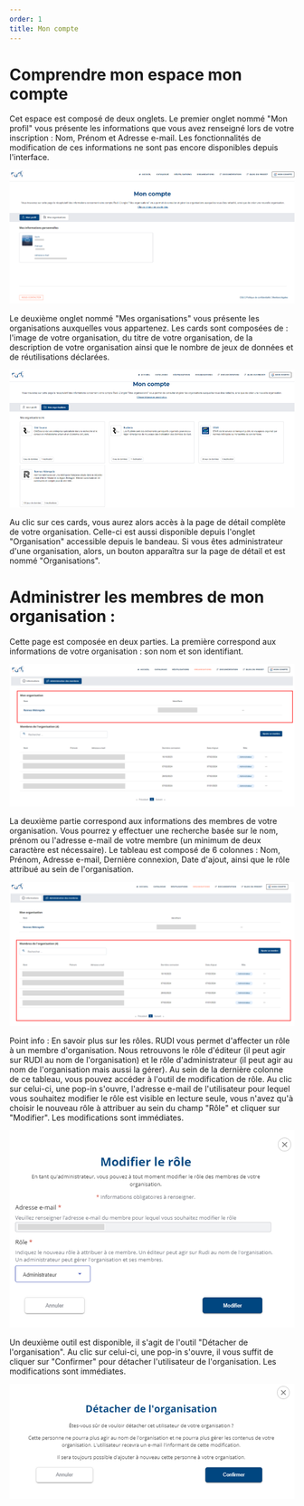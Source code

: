 ```yaml
---
order: 1
title: Mon compte
---
```


# Comprendre mon espace mon compte 

Cet espace est composé de deux onglets. 
Le premier onglet nommé "Mon profil" vous présente les informations que vous avez renseigné lors de votre inscription : Nom, Prénom et Adresse e-mail. 
Les fonctionnalités de modification de ces informations ne sont pas encore disponibles depuis l'interface. 

![mon compte](/assets/images/personal-space/my-account.png)


Le deuxième onglet nommé "Mes organisations" vous présente les organisations auxquelles vous appartenez. Les cards sont composées de : l'image de votre organisation, du titre de votre organisation, de la description de votre organisation ainsi que le nombre de jeux de données et de réutilisations déclarées. 

![mes orgnisations](/assets/images/personal-space/my-organizations-1.png)

Au clic sur ces cards, vous aurez alors accès à la page de détail complète de votre organisation. Celle-ci est aussi disponible depuis l'onglet "Organisation" accessible depuis le bandeau. Si vous êtes administrateur d'une organisation, alors, un bouton apparaîtra sur la page de détail et est nommé "Organisations". 

# Administrer les membres de mon organisation : 
Cette page est composée en deux parties. 
La première correspond aux informations de votre organisation : son nom et son identifiant. 

![les informations générales de mon organisation](/assets/images/personal-space/my-organizations-2.png)

La deuxième partie correspond aux informations des membres de votre organisation. 
Vous pourrez y effectuer une recherche basée sur le nom, prénom ou l'adresse e-mail de votre membre (un minimum de deux caractère est nécessaire). 
Le tableau est composé de 6 colonnes : Nom, Prénom, Adresse e-mail, Dernière connexion, Date d'ajout, ainsi que le rôle attribué au sein de l'organisation. 

![les membres de mon organisation](/assets/images/personal-space/my-organizations-3.png)


Point info : En savoir plus sur les rôles. RUDI vous permet d'affecter un rôle à un membre d'organisation. Nous retrouvons le rôle d'éditeur (il peut agir sur RUDI au nom de l'organisation) et le rôle d'administrateur (il peut agir au nom de l'organisation mais aussi la gérer). 
Au sein de la dernière colonne de ce tableau, vous pouvez accéder à l'outil de modification de rôle. Au clic sur celui-ci, une pop-in s'ouvre, l'adresse e-mail de l'utilisateur pour lequel vous souhaitez modifier le rôle est visible en lecture seule, vous n'avez qu'à choisir le nouveau rôle à attribuer au sein du champ "Rôle" et cliquer sur "Modifier". Les modifications sont immédiates. 

![Associer un membre](/assets/images/personal-space/my-organizations-member-1.png)


Un deuxième outil est disponible, il s'agit de l'outil "Détacher de l'organisation". Au clic sur celui-ci, une pop-in s'ouvre, il vous suffit de cliquer sur "Confirmer" pour détacher l'utilisateur de l'organisation. Les modifications sont immédiates. 

![Détacher un membre](/assets/images/personal-space/my-organizations-member-2.png)







